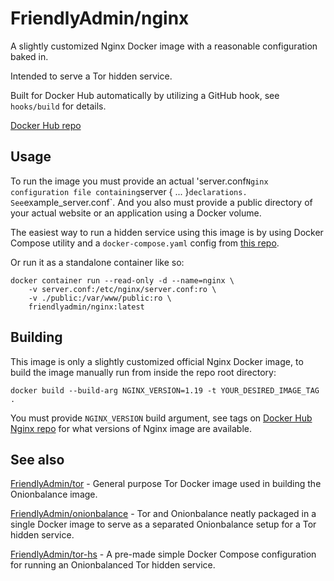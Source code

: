 # FriendlyAdmin/nginx

A slightly customized Nginx Docker image with a reasonable configuration baked in.

Intended to serve a Tor hidden service.

Built for Docker Hub automatically by utilizing a GitHub hook, see `hooks/build` for details.

[Docker Hub repo](https://hub.docker.com/r/friendlyadmin/nginx)

## Usage

To run the image you must provide an actual 'server.conf` Nginx configuration file containing `server { ... }` declarations. See `example_server.conf`. And you also must provide a public directory of your actual website or an application using a Docker volume.

The easiest way to run a hidden service using this image is by using Docker Compose utility and a `docker-compose.yaml` config from [this repo](https://github.com/FriendlyAdmin/tor-hs).

Or run it as a standalone container like so:

```
docker container run --read-only -d --name=nginx \
    -v server.conf:/etc/nginx/server.conf:ro \
    -v ./public:/var/www/public:ro \
    friendlyadmin/nginx:latest
```

## Building

This image is only a slightly customized official Nginx Docker image, to build the image manually run from inside the repo root directory:

```
docker build --build-arg NGINX_VERSION=1.19 -t YOUR_DESIRED_IMAGE_TAG .
```

You must provide `NGINX_VERSION` build argument, see tags on [Docker Hub Nginx repo](https://hub.docker.com/_/nginx) for what versions of Nginx image are available.

## See also

[FriendlyAdmin/tor](https://github.com/FriendlyAdmin/tor) - General purpose Tor Docker image used in building the Onionbalance image.

[FriendlyAdmin/onionbalance](https://github.com/FriendlyAdmin/onionbalance) - Tor and Onionbalance neatly packaged in a single Docker image to serve as a separated Onionbalance setup for a Tor hidden service.

[FriendlyAdmin/tor-hs](https://github.com/FriendlyAdmin/tor-hs) - A pre-made simple Docker Compose configuration for running an Onionbalanced Tor hidden service.
